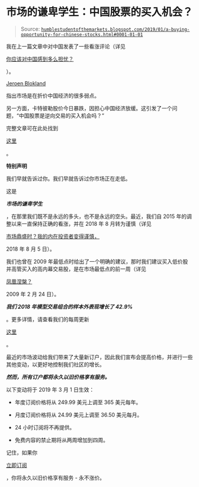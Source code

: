 <!--yml

分类: 未分类

日期：2024 年 05 月 18 日 02:33:14

-->

# 市场的谦卑学生：中国股票的买入机会？

> Source: [`humblestudentofthemarkets.blogspot.com/2019/01/a-buying-opportunity-for-chinese-stocks.html#0001-01-01`](https://humblestudentofthemarkets.blogspot.com/2019/01/a-buying-opportunity-for-chinese-stocks.html#0001-01-01)

我在上一篇文章中对中国发表了一些看涨评论（详见

[你应该对中国感到多么担忧？](https://humblestudentofthemarkets.com/2019/01/27/how-worried-should-you-be-about-china/)

）。

[Jeroen Blokland](https://twitter.com/jsblokland/status/1089806214286983168)

指出市场是在折价中国经济的很多弱点。

另一方面，卡特彼勒股价今日暴跌，因担心中国经济放缓。这引发了一个问题，“中国股票是逆向交易的买入机会吗？”

完整文章可在此处找到

[这里](https://humblestudentofthemarkets.com/2019/01/28/a-buying-opportunity-for-chinese-stocks/)

。

**特别声明**

我们早就告诉过你。我们早就告诉过你市场正在走低。

这是

***市场的谦卑学生***

，在那里我们既不是永远的多头，也不是永远的空头。最近，我们自 2015 年的调整以来一直保持正确的看涨，并在 2018 年 8 月转为谨慎（详见

[市场鼎盛时？我的内在投资者变得谨慎，](https://humblestudentofthemarkets.com/2018/08/05/major-top-ahead-my-inner-investor-turns-cautious/)

2018 年 8 月 5 日）。

我们也曾在 2009 年最低点时给出了一个明确的建议，那时我们建议买入低价股并高管买入的高内幕交易股，是在市场最低点的前一周（详见

[凤凰涅槃？](http://humblestudentofthemarkets.blogspot.com/2009/02/phoenix-rising.html)

2009 年 2 月 24 日）。

***我们 2018 年模型交易组合的样本外表现增长了 42.9%***

。更多详情，请查看我们的每周更新

[这里](https://humblestudentofthemarkets.com/trading-track-record/)

。

最近的市场波动给我们带来了大量新订户，因此我们宣布会提高价格，并进行一些其他变动，以更好地控制我们社区的增长。

***然而，所有订户都将永久以旧价格享有服务。***

以下变动将于 2019 年 3 月 1 日生效：

+   年度订阅价格将从 249.99 美元上调至 365 美元每年。

+   月度订阅价格将从 24.99 美元上调至 36.50 美元每月。

+   24 小时订阅将不再提供。

+   免费内容的禁止期将从两周增加到四周。

记住，如果你

[立即订阅](https://humblestudentofthemarkets.com/shop-2/?orderby=price)

，你将永久以旧价格享有服务 - 永不涨价。
